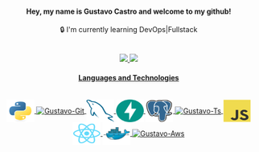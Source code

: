 <div align="center">
  <h4>Hey, my name is Gustavo Castro and welcome to my github!</h4>
  🔒 I'm currently learning DevOps|Fullstack
  <br />
</div>

<br />
<br />

<div align="center">
  <a href="https://github.com/gustavoocastro">
  <img height="170em" src="https://github-readme-stats-sigma-five.vercel.app/api?username=gustavoocastro&show_icons=true&theme=tokyonight&include_all_commits=true&count_private=true"/>
  <img height="100em" src="https://github-readme-stats-sigma-five.vercel.app/api/top-langs/?username=gustavoocastro&layout=compact&langs_count=7&theme=tokyonight"/>
</div>

<div align="center">
  <h4>Languages ​​and Technologies</h4>
</div>

<div align="center"><br>
  <img align="center" alt="Gustavo-Python" height="45" width="55"
       src="https://github.com/devicons/devicon/blob/v2.16.0/icons/python/python-original.svg" />
  <img align="center" alt="Gustavo-Git" height="45" width="55"
       src="https://cdn.jsdelivr.net/gh/devicons/devicon/icons/git/git-original.svg" />
  <img align="center" alt="Gustavo-Mysql" height="45" width="55"
       src="https://github.com/devicons/devicon/blob/v2.16.0/icons/mysql/mysql-original.svg" />
  <img align="center" alt="Gustavo-Fastapi" height="45" width="55"
       src="https://github.com/devicons/devicon/blob/v2.16.0/icons/fastapi/fastapi-original.svg" />
  <img align="center" alt="Gustavo-Postgresql" height="45" width="55"
       src="https://github.com/devicons/devicon/blob/v2.16.0/icons/postgresql/postgresql-original.svg" />
  <img align="center" alt="Gustavo-Ts" height="45" width="55"
       src="https://cdn.jsdelivr.net/gh/devicons/devicon/icons/typescript/typescript-original.svg" />
  <img align="center" alt="Gustavo-Js" height="45" width="55"
       src="https://github.com/devicons/devicon/blob/v2.16.0/icons/javascript/javascript-original.svg" />
  <img align="center" alt="Gustavo-React" height="45" width="55"
       src="https://github.com/devicons/devicon/blob/v2.16.0/icons/react/react-original.svg" />
  <img align="center" alt="Gustavo-Docker" height="45" width="55"
       src="https://github.com/devicons/devicon/blob/v2.16.0/icons/docker/docker-original.svg" />
  <img align="center" alt="Gustavo-Aws" height="45" width="55"
       src="https://upload.wikimedia.org/wikipedia/commons/thumb/9/93/Amazon_Web_Services_Logo.svg/1200px-Amazon_Web_Services_Logo.svg.png" />
</div>
  
##
